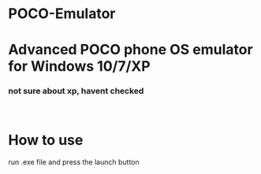 # POCO-Emulator
<h1>Advanced POCO phone OS emulator for Windows 10/7/XP</h1>
<h3>not sure about xp, havent checked</h3>
<br>
<h1>How to use</h1>
<p>run .exe file and press the launch button</p>
